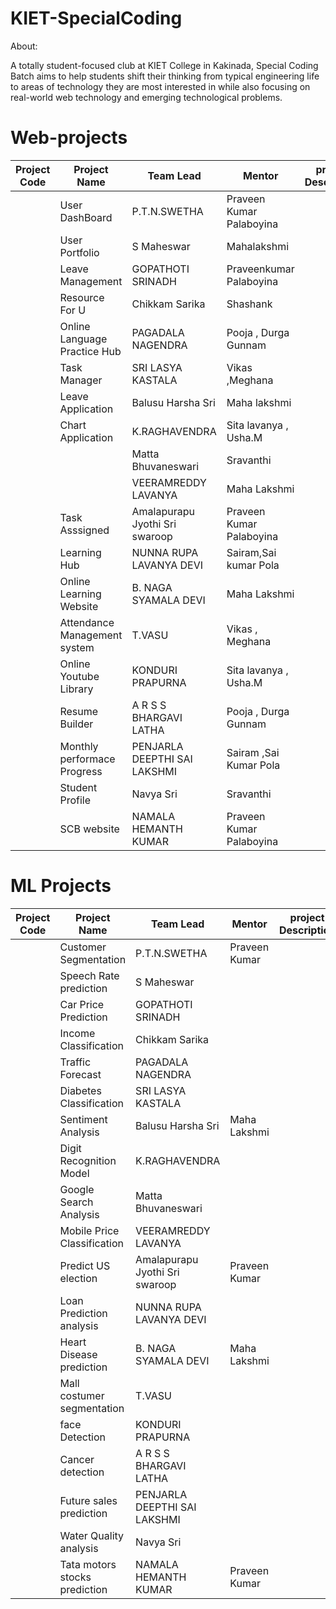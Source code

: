 # KIET-SpecialCoding

About:

   A totally student-focused club at KIET College in Kakinada, Special Coding Batch aims to help students shift their thinking from typical engineering life to areas of technology they are most interested in while also focusing on real-world web technology and emerging technological problems.
   
# Web-projects

  
| Project Code | Project Name    | Team Lead | Mentor | project Description | Status
| ----------- | ----------- | --------------- | ----- | -------------------  | ---------- |
|             |    User DashBoard        |  P.T.N.SWETHA  | Praveen Kumar Palaboyina    |                       | Completed |
|             |   User Portfolio          |  S Maheswar  | Mahalakshmi    |                       | On Progress |
|             |   Leave Management        | GOPATHOTI SRINADH   | Praveenkumar Palaboyina   |                       | On Progress |
|             |   Resource For U          | Chikkam Sarika    |   Shashank    |                       |
|             |   Online Language Practice Hub          | PAGADALA NAGENDRA   |  Pooja , Durga Gunnam     |                       | On Progress |
|             |   Task Manager          | SRI LASYA KASTALA    | Vikas ,Meghana     |                       | On Progress |
|             |  Leave Application           | Balusu Harsha Sri     |   Maha lakshmi    |                       | On Progress |
|             |  Chart Application          | K.RAGHAVENDRA        |Sita lavanya , Usha.M       |                       | On Progress |
|             |             | Matta Bhuvaneswari  |  Sravanthi     |                       |  On Progress |
|             |             | VEERAMREDDY LAVANYA    |  Maha Lakshmi     |                       |  On Progress |
|             |      Task Asssigned     | Amalapurapu Jyothi Sri swaroop     | Praveen  Kumar Palaboyina   |           |       On Progress |      
|             |     Learning Hub        | NUNNA RUPA LAVANYA DEVI   |  Sairam,Sai kumar Pola   |                       | On Progress |
|             |    Online Learning Website         | B. NAGA SYAMALA DEVI    |   Maha Lakshmi    |                       | On Progress |
|             |   Attendance Management system          | T.VASU   |    Vikas , Meghana    |                       | On Progress |
|             |   Online Youtube Library          |  KONDURI PRAPURNA    |  Sita lavanya , Usha.M     |                       | On Progress |
|             |   Resume Builder         | A R S S BHARGAVI LATHA   |  Pooja , Durga Gunnam     |                       |  On Progress |
|             |    Monthly performace Progress         | PENJARLA DEEPTHI SAI LAKSHMI   | Sairam ,Sai Kumar Pola     |                       |  On Progress |
|             |   Student Profile          | Navya Sri   |   Sravanthi    |                       |  On Progress |
|             |      SCB website       | NAMALA HEMANTH KUMAR   | Praveen Kumar Palaboyina     |                       |  On Progress |

   
# ML Projects

  
| Project Code | Project Name    | Team Lead | Mentor | project Description |  Status|
| ----------- | ----------- | --------------- | ----- | -------------------  | ---------- |
|  | Customer Segmentation             |  P.T.N.SWETHA  | Praveen Kumar      |                       | on hold  |
|             |    Speech Rate prediction         |  S Maheswar  |     |                       |   On hold | 
|  |    Car Price Prediction              | GOPATHOTI SRINADH   |       |                       | on hold   |
|  |Income Classification             | Chikkam Sarika    |     |                       | on hold   |
|  | Traffic Forecast            | PAGADALA NAGENDRA   |       |                       | on hold  |
| | Diabetes Classification            | SRI LASYA KASTALA    |      |                       | on hold  |
| | Sentiment Analysis           | Balusu Harsha Sri     | Maha Lakshmi     |                       | on hold  |
| | Digit Recognition Model            | K.RAGHAVENDRA        |      |                       | on hold |
|  | Google Search Analysis             | Matta Bhuvaneswari  |       |                       | on hold  |
|   | Mobile Price Classification         | VEERAMREDDY LAVANYA    |      |                       | on hold |
|  |   Predict  US election         | Amalapurapu Jyothi Sri swaroop     | Praveen  Kumar    |           |       on hold  |     
|             |    Loan Prediction analysis         | NUNNA RUPA LAVANYA DEVI   |    |                       |   on hold  |
|             |  Heart Disease prediction           | B. NAGA SYAMALA DEVI    |   Maha Lakshmi    |                       | on hold  |
|             | Mall costumer segmentation            | T.VASU   |       |                       |        | on hold  |
|             |  face Detection           |  KONDURI PRAPURNA    |      |                       | on hold  |
|             |    Cancer detection         | A R S S BHARGAVI LATHA   |   |                       |       on hold  |
|             |   Future sales prediction          | PENJARLA DEEPTHI SAI LAKSHMI   |      |                       | on hold  |
|             |   Water Quality analysis          | Navya Sri   |      |                       | on hold  |
|             |   Tata motors stocks prediction          | NAMALA HEMANTH KUMAR   | Praveen Kumar      |                       | on hold  |
